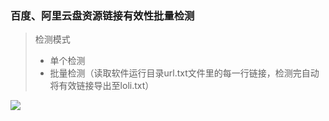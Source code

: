 ### 百度、阿里云盘资源链接有效性批量检测
> 检测模式
>* 单个检测
>* 批量检测（读取软件运行目录url.txt文件里的每一行链接，检测完自动将有效链接导出至loli.txt）

![](https://dd-static.jd.com/ddimg/jfs/t1/211072/12/9201/85287/618d3dcaE712d2d84/1d13bf9210c13b60.png)
